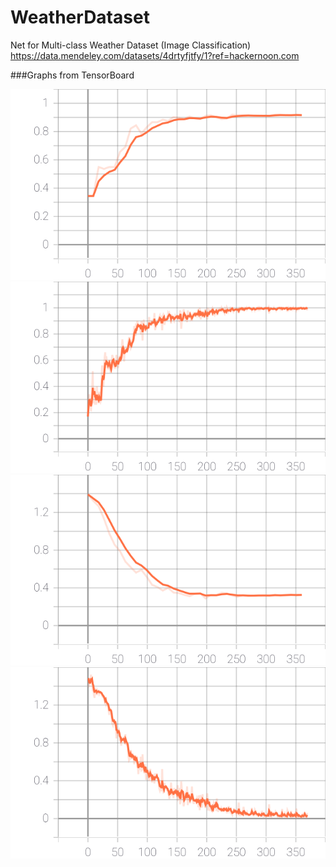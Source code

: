 # WeatherDataset
Net for Multi-class Weather Dataset (Image Classification)
https://data.mendeley.com/datasets/4drtyfjtfy/1?ref=hackernoon.com

###Graphs from TensorBoard

![Accuracy/test](https://github.com/maypink/WeatherDataset/blob/main/images/Accuracy_test.svg)
![Accuracy/train](https://github.com/maypink/WeatherDataset/blob/main/images/Accuracy_train.svg)
![Loss/test](https://github.com/maypink/WeatherDataset/blob/main/images/Loss_test.svg)
![Loss/train](https://github.com/maypink/WeatherDataset/blob/main/images/Loss_train.svg)
